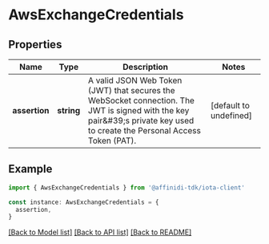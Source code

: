 # AwsExchangeCredentials

## Properties

| Name          | Type       | Description                                                                                                                                                                | Notes                  |
| ------------- | ---------- | -------------------------------------------------------------------------------------------------------------------------------------------------------------------------- | ---------------------- |
| **assertion** | **string** | A valid JSON Web Token (JWT) that secures the WebSocket connection. The JWT is signed with the key pair\&#39;s private key used to create the Personal Access Token (PAT). | [default to undefined] |

## Example

```typescript
import { AwsExchangeCredentials } from '@affinidi-tdk/iota-client'

const instance: AwsExchangeCredentials = {
  assertion,
}
```

[[Back to Model list]](../README.md#documentation-for-models) [[Back to API list]](../README.md#documentation-for-api-endpoints) [[Back to README]](../README.md)
